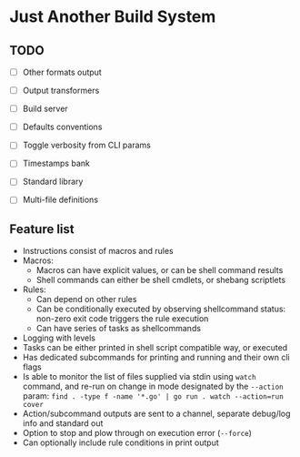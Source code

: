 Just Another Build System
=========================


TODO
----

- [ ] Other formats output
- [ ] Output transformers
- [ ] Build server
- [ ] Defaults conventions
- [ ] Toggle verbosity from CLI params
- [ ] Timestamps bank
- [ ] Standard library
- [ ] Multi-file definitions


Feature list
------------

- Instructions consist of macros and rules
- Macros:
	- Macros can have explicit values, or can be shell command results
	- Shell commands can either be shell cmdlets, or shebang scriptlets
- Rules:
	- Can depend on other rules
	- Can be conditionally executed by observing shellcommand status: non-zero exit code triggers the rule execution
	- Can have series of tasks as shellcommands
- Logging with levels
- Tasks can be either printed in shell script compatible way, or executed
- Has dedicated subcommands for printing and running and their own cli flags
- Is able to monitor the list of files supplied via stdin using `watch` command, and re-run on change in mode designated by the `--action` param: `find . -type f -name '*.go' | go run . watch --action=run cover`
- Action/subcommand outputs are sent to a channel, separate debug/log info and standard out
- Option to stop and plow through on execution error (`--force`)
- Can optionally include rule conditions in print output
